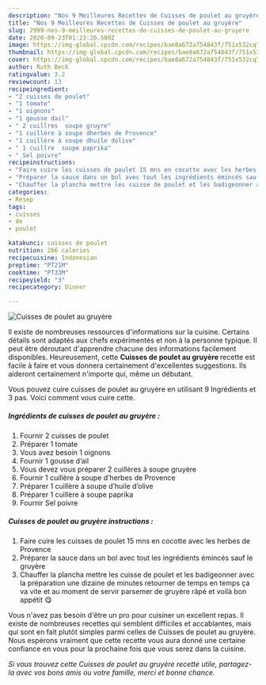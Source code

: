 ```yaml
---
description: "Nos 9 Meilleures Recettes de Cuisses de poulet au gruyère"
title: "Nos 9 Meilleures Recettes de Cuisses de poulet au gruyère"
slug: 2999-nos-9-meilleures-recettes-de-cuisses-de-poulet-au-gruyere
date: 2020-09-23T01:23:20.500Z
image: https://img-global.cpcdn.com/recipes/bae8a672a754843f/751x532cq70/cuisses-de-poulet-au-gruyere-photo-principale-de-la-recette.jpg
thumbnail: https://img-global.cpcdn.com/recipes/bae8a672a754843f/751x532cq70/cuisses-de-poulet-au-gruyere-photo-principale-de-la-recette.jpg
cover: https://img-global.cpcdn.com/recipes/bae8a672a754843f/751x532cq70/cuisses-de-poulet-au-gruyere-photo-principale-de-la-recette.jpg
author: Ruth Beck
ratingvalue: 3.2
reviewcount: 13
recipeingredient:
- "2 cuisses de poulet"
- "1 tomate"
- "1 oignons"
- "1 gousse dail"
- " 2 cuillres  soupe gruyre"
- "1 cuillère à soupe dherbes de Provence"
- "1 cuillère à soupe dhuile dolive"
- " 1 cuillre  soupe paprika"
- " Sel poivre"
recipeinstructions:
- "Faire cuire les cuisses de poulet 15 mns en cocotte avec les herbes de Provence"
- "Préparer la sauce dans un bol avec tout les ingrédients émincés sauf le gruyère"
- "Chauffer la plancha mettre les cuisse de poulet et les badigeonner avec la préparation une dizaine de minutes retourner de temps en temps ça va vite et au moment de servir parsemer de gruyère râpé et voilà bon appétit 😋"
categories:
- Resep
tags:
- cuisses
- de
- poulet

katakunci: cuisses de poulet 
nutrition: 266 calories
recipecuisine: Indonesian
preptime: "PT21M"
cooktime: "PT33M"
recipeyield: "3"
recipecategory: Dinner

---
```



![Cuisses de poulet au gruyère](https://img-global.cpcdn.com/recipes/bae8a672a754843f/751x532cq70/cuisses-de-poulet-au-gruyere-photo-principale-de-la-recette.jpg)

Il existe de nombreuses ressources d'informations sur la cuisine. Certains détails sont adaptés aux chefs expérimentés et non à la personne typique. Il peut être déroutant d'apprendre chacune des informations facilement disponibles. Heureusement, cette <strong> Cuisses de poulet au gruyère </strong> recette est facile à faire et vous donnera certainement d'excellentes suggestions. Ils aideront certainement n'importe qui, même un débutant.

<!--inarticleads1-->

Vous pouvez cuire cuisses de poulet au gruyère en utilisant 9 Ingrédients et 3 pas. Voici comment vous cuire cette.

##### Ingrédients de cuisses de poulet au gruyère :

1. Fournir 2 cuisses de poulet
1. Préparer 1 tomate
1. Vous avez besoin 1 oignons
1. Fournir 1 gousse d’ail
1. Vous devez vous préparer  2 cuillères à soupe gruyère
1. Fournir 1 cuillère à soupe d’herbes de Provence
1. Préparer 1 cuillère à soupe d’huile d’olive
1. Préparer  1 cuillère à soupe paprika
1. Fournir  Sel poivre




<!--inarticleads2-->

##### Cuisses de poulet au gruyère instructions :

1. Faire cuire les cuisses de poulet 15 mns en cocotte avec les herbes de Provence
1. Préparer la sauce dans un bol avec tout les ingrédients émincés sauf le gruyère
1. Chauffer la plancha mettre les cuisse de poulet et les badigeonner avec la préparation une dizaine de minutes retourner de temps en temps ça va vite et au moment de servir parsemer de gruyère râpé et voilà bon appétit 😋




<!--inarticleads1-->

<p>
Vous n'avez pas besoin d'être un pro pour cuisiner un excellent repas. Il existe de nombreuses recettes qui semblent difficiles et accablantes, mais qui sont en fait plutôt simples parmi celles de Cuisses de poulet au gruyère. Nous espérons vraiment que cette recette vous aura donné une certaine confiance en vous pour la prochaine fois que vous serez dans la cuisine.
</p>

<p>
<i>Si vous trouvez cette Cuisses de poulet au gruyère recette utile, partagez-la avec vos bons amis ou votre famille, merci et bonne chance.</i>
</p>
